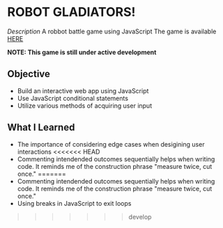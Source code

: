 # ROBOT GLADIATORS!
_Description_
A robbot battle game using JavaScript
The game is available [HERE](https://cbarber1984.github.io/robot-gladiators/)

**NOTE: This game is still under active development**

## Objective
- Build an interactive web app using JavaScript
- Use JavaScript conditional statements
- Utilize various methods of acquiring user input


## What I Learned
- The importance of considering edge cases when desigining user interactions
<<<<<<< HEAD
- Commenting intendended outcomes sequentially helps when writing code. It reminds me of the construction phrase "measure twice, cut once."
=======
- Commenting intendended outcomes sequentially helps when writing code. It reminds me of the construction phrase "measure twice, cut once."
- Using breaks in JavaScript to exit loops
>>>>>>> develop
